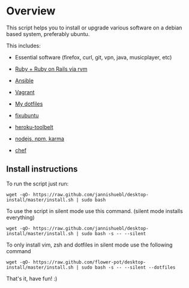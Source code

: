 Overview
========

This script helps you to install or upgrade various software on a debian based
system, preferably ubuntu.

This includes:

* Essential software (firefox, curl, git, vpn, java, musicplayer, etc)

* [Ruby + Ruby on Rails via rvm](http://rvm.io/)

* [Ansible](http://www.ansible.com/)

* [Vagrant](http://www.vagrantup.com/)

* [My dotfiles](https://github.com/FlopsKa/dotfiles)

* [fixubuntu](https://github.com/micahflee/fixubuntu)

* [heroku-toolbelt](https://toolbelt.heroku.com/debian)

* [nodejs, npm, karma](http://nodejs.org/)

* [chef](https://wiki.opscode.com/display/chef/Home)

Install instructions
--------------------

To run the script just run:

	wget -qO- https://raw.github.com/jannishuebl/desktop-install/master/install.sh | sudo bash

To use the script in silent mode use this command. (silent mode installs everything)

	wget -qO- https://raw.github.com/jannishuebl/desktop-install/master/install.sh | sudo bash -s -- --silent

To only install vim, zsh and dotfiles in silent mode use the following command

	wget -qO- https://raw.github.com/flower-pot/desktop-install/master/install.sh | sudo bash -s -- --silent --dotfiles

That's it, have fun! :)
